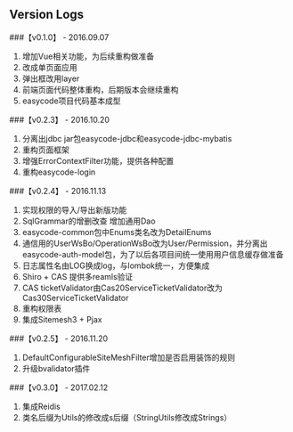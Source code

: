 ## Version Logs

###【v0.1.0】 - 2016.09.07

1. 增加Vue相关功能，为后续重构做准备
2. 改成单页面应用
3. 弹出框改用layer
4. 前端页面代码整体重构，后期版本会继续重构
5. easycode项目代码基本成型

###【v0.2.3】 - 2016.10.20

1. 分离出jdbc jar包easycode-jdbc和easycode-jdbc-mybatis
2. 重构页面框架
3. 增强ErrorContextFilter功能，提供各种配置
4. 重构easycode-login

###【v0.2.4】 - 2016.11.13

1. 实现权限的导入/导出新版功能
2. SqlGrammar的增删改查	增加通用Dao
3. easycode-common包中Enums类名改为DetailEnums
4. 通信用的UserWsBo/OperationWsBo改为User/Permission，并分离出easycode-auth-model包，为了以后各项目间统一使用用户信息缓存做准备
5. 日志属性名由LOG换成log，与lombok统一，方便集成
6. Shiro + CAS 提供多reamls验证
7. CAS ticketValidator由Cas20ServiceTicketValidator改为Cas30ServiceTicketValidator
8. 重构权限表
9. 集成Sitemesh3 + Pjax

###【v0.2.5】 - 2016.11.20

1. DefaultConfigurableSiteMeshFilter增加是否启用装饰的规则
2. 升级bvalidator插件

###【v0.3.0】 - 2017.02.12

1. 集成Reidis
2. 类名后缀为Utils的修改成s后缀（StringUtils修改成Strings）

